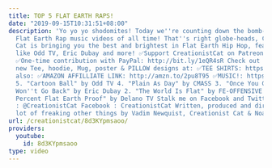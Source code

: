```yaml
---
title: TOP 5 FLAT EARTH RAPS!
date: "2019-09-15T10:31:51+08:00"
description: 'Yo yo yo shodomites! Today we''re counting down the bomb-diggety dopest
  Flat Earth Rap music videos of all time! That''s right globe-heads, Creationist
  Cat is bringing you the best and brightest in Flat Earth Hip Hop, featuring artists
  like Odd TV, Eric Dubay and more! ✅Support CreationistCat on Patreon: http://bit.ly/1ASeYOt
  ✅One-time contribution with PayPal: http://bit.ly/1eQR4sR Check out our awesome
  new Tee, hoodie, Mug, poster & PILLOW designs at: ✅TEE SHIRTS: https://teespring.com/stores/creationist-cat
  also: ✅AMAZON AFFILLIATE LINK: http://amzn.to/2pu8T95 ✅MUSIC!: https://creationistcat.bandcamp.com/
  5. "Cartoon Ball" by Odd TV 4. "Plain As Day" by CMASS 3. "Once You Go Flat You
  Won''t Go Back" by Eric Dubay 2. "The World Is Flat" by FE-OFFENSIVE 1. "One Billion
  Percent Flat Earth Proof" by Delano TV Stalk me on Facebook and Twitter: Twitter
  : @CreationistCat Facebook : CreationistCat Written, produced and directed and a
  lot of freaking other things by Vadim Newquist, Creationist Cat & Noah Warner'
url: /creationistcat/8d3KYpmsaoo/
providers:
  youtube:
    id: 8d3KYpmsaoo
type: video
---
```

